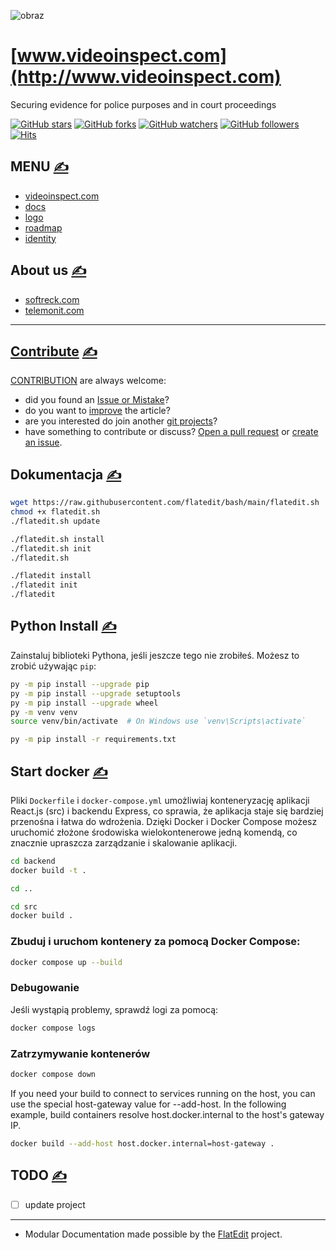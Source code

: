 ![obraz](https://github.com/user-attachments/assets/2a72c58a-9cbb-4cf6-ac61-771c9d9539ba)

# [www.videoinspect.com](http://www.videoinspect.com) 

Securing evidence for police purposes and in court proceedings

[![GitHub stars](https://img.shields.io/github/stars/videoinspect/www.svg?style=flat&label=Star)](https://github.com/videoinspect/www/stargazers) [![GitHub forks](https://img.shields.io/github/forks/videoinspect/www.svg?style=flat&label=Fork)](https://github.com/videoinspect/www/fork) [![GitHub watchers](https://img.shields.io/github/watchers/videoinspect/www.svg?style=flat&label=Watch)](https://github.com/videoinspect/www/watchers) [![GitHub followers](https://img.shields.io/github/followers/videoinspect.svg?label=Follow)](https://github.com/videoinspect) [![Hits](https://hits.seeyoufarm.com/api/count/incr/badge.svg?url=https%3A%2F%2Fgithub.com%2Fvideoinspect%2Fwww&count_bg=%2379C83D&title_bg=%23555555&icon=&icon_color=%23E7E7E7&title=hits&edge_flat=true)](https://hits.seeyoufarm.com)

## MENU [<span style='font-size:20px;'>&#x270D;</span>](git@github.com:multigit-com/python/edit/main/DOCS/MENU.md)

+ [videoinspect.com](http://www.videoinspect.com)
+ [docs](http://docs.videoinspect.com)
+ [logo](http://logo.videoinspect.com)
+ [roadmap](http://roadmap.videoinspect.com)
+ [identity](http://identity.videoinspect.com)

## About us [<span style='font-size:20px;'>&#x270D;</span>](git@github.com:multigit-com/python/edit/main/DOCS/FOOT.md)

+ [softreck.com](http://softreck.com)
+ [telemonit.com](http://telemonit.com)


---

<script type="module">    
  import mermaid from 'https://cdn.jsdelivr.net/npm/mermaid@10/dist/mermaid.esm.min.mjs';
  mermaid.initialize({
    startOnReady:true,
    theme: 'forest',
    flowchart:{
            useMaxWidth:false,
            htmlLabels:true
        }
  });
  mermaid.init(undefined, '.language-mermaid');
</script>

## [Contribute](http://contribution.softreck.dev) [<span style='font-size:20px;'>&#x270D;</span>](git@github.com:multigit-com/python/edit/main/CONTRIBUTE/CONTRIBUTE.md)

[CONTRIBUTION](CONTRIBUTE/CONTRIBUTION.md) are always welcome:
+ did you found an [Issue or Mistake](https://github.com/videoinspect/www/issues/new)?
+ do you want to [improve](https://github.com/videoinspect/www/edit/main/README.md) the article?
+ are you interested do join another [git projects](https://github.com/videoinspect/)?
+ have something to contribute or discuss? [Open a pull request](https://github.com/videoinspect/www/pulls) or [create an issue](https://github.com/videoinspect/www/issues).

## Dokumentacja [<span style='font-size:20px;'>&#x270D;</span>](git@github.com:multigit-com/python/edit/main/CONTRIBUTE/FLATEDIT.md)

```bash
wget https://raw.githubusercontent.com/flatedit/bash/main/flatedit.sh
chmod +x flatedit.sh
./flatedit.sh update
```


```bash
./flatedit.sh install
./flatedit.sh init
./flatedit.sh
```



```bash
./flatedit install
./flatedit init
./flatedit
```

## Python Install [<span style='font-size:20px;'>&#x270D;</span>](git@github.com:multigit-com/python/edit/main/CONTRIBUTE/PYTHON.md)

Zainstaluj biblioteki Pythona, jeśli jeszcze tego nie zrobiłeś. Możesz to zrobić używając `pip`:

```bash
py -m pip install --upgrade pip
py -m pip install --upgrade setuptools
py -m pip install --upgrade wheel
py -m venv venv
source venv/bin/activate  # On Windows use `venv\Scripts\activate`
```

```bash
py -m pip install -r requirements.txt
```

## Start docker [<span style='font-size:20px;'>&#x270D;</span>](git@github.com:multigit-com/python/edit/main/CONTRIBUTE/DOCKER.md)

Pliki `Dockerfile` i `docker-compose.yml` umożliwiaj konteneryzację aplikacji React.js (src) i backendu Express, co sprawia, że aplikacja staje się bardziej przenośna i łatwa do wdrożenia. 
Dzięki Docker i Docker Compose możesz uruchomić złożone środowiska wielokontenerowe jedną komendą, co znacznie upraszcza zarządzanie i skalowanie aplikacji.



```sh
cd backend
docker build -t .
```


```sh
cd ..
```

```sh
cd src
docker build .
```

### Zbuduj i uruchom kontenery za pomocą Docker Compose:

```sh
docker compose up --build
```

### Debugowanie
Jeśli wystąpią problemy, sprawdź logi za pomocą:

```sh
docker compose logs
```

### Zatrzymywanie kontenerów

```sh
docker compose down
```


If you need your build to connect to services running on the host, you can use the special host-gateway value for --add-host. In the following example, build containers resolve host.docker.internal to the host's gateway IP.
```sh
docker build --add-host host.docker.internal=host-gateway .
```

## TODO [<span style='font-size:20px;'>&#x270D;</span>](git@github.com:multigit-com/python/edit/main/CONTRIBUTE/TODO.md)

- [ ] update project

---
+ Modular Documentation made possible by the [FlatEdit](http://www.flatedit.com) project.
